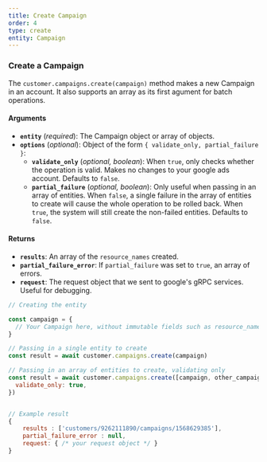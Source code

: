 ```yaml
---
title: Create Campaign
order: 4
type: create
entity: Campaign
---
```


### Create a Campaign

The `customer.campaigns.create(campaign)` method makes a new Campaign in an account. It also supports an array as its first agument for batch operations.

#### Arguments

- **`entity`** (_required_): The Campaign object or array of objects.
- **`options`** (_optional_): Object of the form `{ validate_only, partial_failure }`:
  - **`validate_only`** (_optional, boolean_): When `true`, only checks whether the operation is valid. Makes no changes to your google ads account. Defaults to `false`.
  - **`partial_failure`** (_optional, boolean_): Only useful when passing in an array of entities. When `false`, a single failure in the array of entities to create will cause the whole operation to be rolled back. When `true`, the system will still create the non-failed entities. Defaults to `false`.

#### Returns

- **`results`**: An array of the `resource_names` created.
- **`partial_failure_error`**: If `partial_failure` was set to `true`, an array of errors.
- **`request`**: The request object that we sent to google's gRPC services. Useful for debugging.

```javascript
// Creating the entity

const campaign = {
  // Your Campaign here, without immutable fields such as resource_name
}

// Passing in a single entity to create
const result = await customer.campaigns.create(campaign)

// Passing in an array of entities to create, validating only
const result = await customer.campaigns.create([campaign, other_campaign], {
  validate_only: true,
})
```

```javascript

// Example result
{
	results : ['customers/9262111890/campaigns/1568629385'],
	partial_failure_error : null,
	request: { /* your request object */ }
}

```
